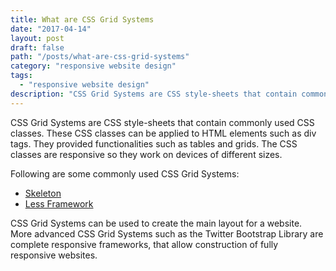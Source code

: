 ```yaml
---
title: What are CSS Grid Systems
date: "2017-04-14"
layout: post
draft: false
path: "/posts/what-are-css-grid-systems"
category: "responsive website design"
tags:
  - "responsive website design"
description: "CSS Grid Systems are CSS style-sheets that contain commonly used CSS classes. These CSS classes can be applied to HTML elements such as div tags. They provided functionalities such as tables and grids. The CSS classes are responsive so they work on devices of different sizes."
---
```


CSS Grid Systems are CSS style-sheets that contain commonly used CSS classes. These CSS classes can be applied to HTML elements such as div tags. They provided functionalities such as tables and grids. The CSS classes are responsive so they work on devices of different sizes.

Following are some commonly used CSS Grid Systems:

* [Skeleton](http://getskeleton.com)
* [Less Framework](http://lessframework.com)

CSS Grid Systems can be used to create the main layout for a website. More advanced CSS Grid Systems such as the Twitter Bootstrap Library are complete responsive frameworks, that allow construction of fully responsive websites.
